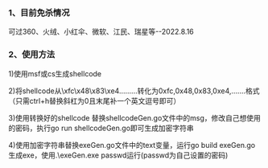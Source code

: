 ### 1、目前免杀情况
可过360、火绒、小红伞、微软、江民、瑞星等--2022.8.16

### 2、使用方法

1)使用msf或cs生成shellcode

2)将shellcode从\xfc\x48\x83\xe4.........转化为0xfc,0x48,0x83,0xe4,.......格式（只需ctrl+h替换斜杠为0且末尾补一个英文逗号即可）

3)使用转换好的shellcode 替换shellcodeGen.go文件中的msg，修改自己想使用的密码，执行go run shellcodeGen.go即可生成加密字符串

4)使用加密字符串替换exeGen.go文件中的text变量，运行go build exeGen.go生成exe，使用.\exeGen.exe passwd运行(passwd为自己设置的密码)



